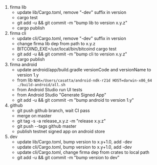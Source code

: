 
1) firma lib
   * update lib/Cargo.toml, remove "-dev" suffix in version
   * cargo test
   * git add -u && git commit -m "bump lib to version x.y.z"
   * cargo publish
2) firma cli 
   * update cli/Cargo.toml, remove "-dev" suffix in version
   * change firma lib dep from path to x.y.z
   * BITCOIND_EXE=/usr/local/bin/bitcoind cargo test  
   * git add -u && git commit -m "bump cli to version x.y.z"
   * cargo publish
3) firma android   
   * update android/app/build.gradle versionCode and versionName to version 1.y
   * from lib `NDK=/Users/casatta/android-ndk-r21d HOST=darwin-x86_64 ./build-android/all.sh`
   * from Android Studio run UI tests 
   * from Android Studio "Generate Signed App"
   * git add -u && git commit -m "bump android to version 1.y"
4) github
   * git push github branch, wait CI pass
   * merge on master
   * git tag -s -a release_x.y.z -m "release x.y.z"
   * git push --tags github master
   * publish testnet signed app on android store
5) dev
   * update lib/Cargo.toml, bump version to x.y+1.0, add -dev
   * update cli/Cargo.toml, bump version to x.y+1.0, add -dev
   * update cli/Cargo.toml, change firma dep from crates to local path
   * git add -u && git commit -m "bump version to dev"